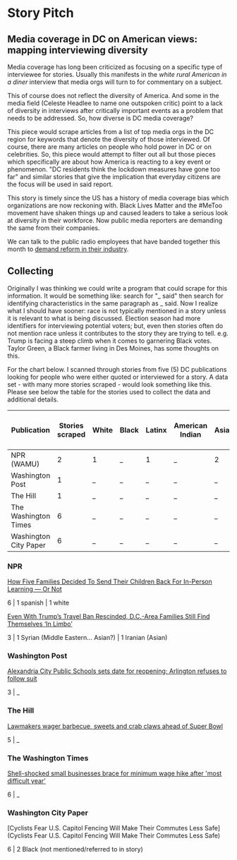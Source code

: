# Story Pitch

## Media coverage in DC on American views: mapping interviewing diversity

Media coverage has long been criticized as focusing on a specific type of interviewee for stories. Usually this manifests in the *white rural American in a diner* interview that media orgs will turn to for commentary on a subject.

This of course does not reflect the diversity of America. And some in the media field (Celeste Headlee to name one outspoken critic) point to a lack of diversity in interviews after critically important events as a problem that needs to be addressed. So, how diverse is DC media coverage?

This piece would scrape articles from a list of top media orgs in the DC region for keywords that denote the diversity of those interviewed. Of course, there are many articles on people who hold power in DC or on celebrities. So, this piece would attempt to filter out all but those pieces which specifically are about how America is reacting to a key event or phenomenon. "DC residents think the lockdown measures have gone too far" and similar stories that give the implication that everyday citizens are the focus will be used in said report.

This story is timely since the US has a history of media coverage bias which organizations are now reckoning with. Black Lives Matter and the #MeToo movement have shaken things up and caused leaders to take a serious look at diversity in their workforce. Now public media reporters are demanding the same from their companies.

We can talk to the public radio employees that have banded together this month to [demand reform in their industry](https://twitter.com/CelesteHeadlee/status/1351263582038728708).

## Collecting

Originally I was thinking we could write a program that could scrape for this information. It would be something like: search for "_ said" then search for identifying characteristics in the same paragraph as _ said. Now I realize what I should have sooner: race is not typically mentioned in a story unless it is relevant to what is being discussed. Election season had more identifiers for interviewing potential voters; but, even then stories often do not mention race unless it contributes to the story they are trying to tell. 
e.g. Trump is facing a steep climb when it comes to garnering Black votes. Taylor Green, a Black farmer living in Des Moines, has some thoughts on this.

For the chart below. I scanned through stories from five (5) DC publications looking for people who were either quoted or interviewed for a story. A data set - with many more stories scraped - would look something like this. Please see below the table for the stories used to collect the data and additional details.



Publication | Stories scraped | White | Black | Latinx | American Indian | Asian |Two or more races | not specified
-----------------|----------------|----------------|----------------|----------------|----------------|----------------|----------------|----------------
NPR (WAMU) | 2 | 1 | _ | 1 | _ | 2 | _ | 5
Washington Post | 1 | _ | _ | _ | _ | _ | _ | 3
The Hill | 1 | _ | _ | _ | _ | _ | _ | 5
The Washington Times | 6 | _ | _ | _ | _ | _ | _ | 6
Washington City Paper | 6 | _ | _ | _ | _ | _ | _ | 6


### NPR

[How Five Families Decided To Send Their Children Back For In-Person Learning — Or Not](https://wamu.org/story/21/02/04/how-five-families-decided-to-send-their-children-back-for-in-person-learning-or-not/)

6 | 1 spanish | 1 white 

[Even With Trump’s Travel Ban Rescinded, D.C.-Area Families Still Find Themselves ‘In Limbo’](https://wamu.org/story/21/02/02/trump-travel-ban-resciended-but-families-still-in-limbo/)

3 | 1 Syrian (Middle Eastern... Asian?) | 1 Iranian (Asian)

### Washington Post

[Alexandria City Public Schools sets date for reopening; Arlington refuses to follow suit](https://www.washingtonpost.com/local/education/alexandria-arlington-schools-reopening-covid/2021/02/04/1bf19096-6754-11eb-886d-5264d4ceb46d_story.html)

3 | _

### The Hill

[Lawmakers wager barbecue, sweets and crab claws ahead of Super Bowl](https://thehill.com/blogs/in-the-know/in-the-know/537570-lawmakers-wager-barbecue-crab-claws-ahead-of-super-bowl)

5 | _

### The Washington Times

[Shell-shocked small businesses brace for minimum wage hike after 'most difficult year'](https://www.washingtontimes.com/news/2021/feb/3/small-businesses-brace-minimum-wage-hike-after-mos/)

6 | _ 

### Washington City Paper

[Cyclists Fear U.S. Capitol Fencing Will Make Their Commutes Less Safe](Cyclists Fear U.S. Capitol Fencing Will Make Their Commutes Less Safe)

6 | 2 Black (not mentioned/referred to in story) 




